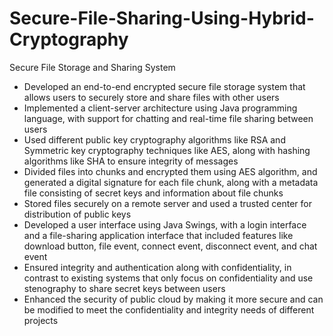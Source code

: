 # Secure-File-Sharing-Using-Hybrid-Cryptography
Secure File Storage and Sharing System

- Developed an end-to-end encrypted secure file storage system that allows users to securely store and share files with other users
- Implemented a client-server architecture using Java programming language, with support for chatting and real-time file sharing between users
- Used different public key cryptography algorithms like RSA and Symmetric key cryptography techniques like AES, along with hashing algorithms like SHA to ensure integrity of messages
- Divided files into chunks and encrypted them using AES algorithm, and generated a digital signature for each file chunk, along with a metadata file consisting of secret keys and information about file chunks
- Stored files securely on a remote server and used a trusted center for distribution of public keys
- Developed a user interface using Java Swings, with a login interface and a file-sharing application interface that included features like download button, file event, connect event, disconnect event, and chat event
- Ensured integrity and authentication along with confidentiality, in contrast to existing systems that only focus on confidentiality and use stenography to share secret keys between users
- Enhanced the security of public cloud by making it more secure and can be modified to meet the confidentiality and integrity needs of different projects
